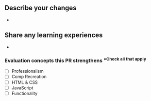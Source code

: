 ## Describe your changes
-

## Share any learning experiences
-

### Evaluation concepts this PR strengthens <sup>*Check all that apply<sup>
- [ ] Professionalism
- [ ] Comp Recreation
- [ ] HTML & CSS
- [ ] JavaScript
- [ ] Functionality
